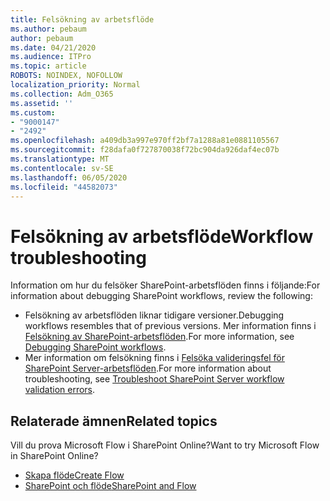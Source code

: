 ```yaml
---
title: Felsökning av arbetsflöde
ms.author: pebaum
author: pebaum
ms.date: 04/21/2020
ms.audience: ITPro
ms.topic: article
ROBOTS: NOINDEX, NOFOLLOW
localization_priority: Normal
ms.collection: Adm_O365
ms.assetid: ''
ms.custom:
- "9000147"
- "2492"
ms.openlocfilehash: a409db3a997e970ff2bf7a1288a81e0881105567
ms.sourcegitcommit: f28dafa0f727870038f72bc904da926daf4ec07b
ms.translationtype: MT
ms.contentlocale: sv-SE
ms.lasthandoff: 06/05/2020
ms.locfileid: "44582073"
---
```

# <a name="workflow-troubleshooting"></a><span data-ttu-id="0d4af-102">Felsökning av arbetsflöde</span><span class="sxs-lookup"><span data-stu-id="0d4af-102">Workflow troubleshooting</span></span>

<span data-ttu-id="0d4af-103">Information om hur du felsöker SharePoint-arbetsflöden finns i följande:</span><span class="sxs-lookup"><span data-stu-id="0d4af-103">For information about debugging SharePoint workflows, review the following:</span></span>
- <span data-ttu-id="0d4af-104">Felsökning av arbetsflöden liknar tidigare versioner.</span><span class="sxs-lookup"><span data-stu-id="0d4af-104">Debugging workflows resembles that of previous versions.</span></span>  <span data-ttu-id="0d4af-105">Mer information finns i [Felsökning av SharePoint-arbetsflöden](https://docs.microsoft.com/sharepoint/dev/general-development/debugging-sharepoint-server-workflows).</span><span class="sxs-lookup"><span data-stu-id="0d4af-105">For more information, see [Debugging SharePoint workflows](https://docs.microsoft.com/sharepoint/dev/general-development/debugging-sharepoint-server-workflows).</span></span>
- <span data-ttu-id="0d4af-106">Mer information om felsökning finns i [Felsöka valideringsfel för SharePoint Server-arbetsflöden](https://docs.microsoft.com/sharepoint/dev/general-development/troubleshooting-sharepoint-server-workflow-validation-errors-in-visio).</span><span class="sxs-lookup"><span data-stu-id="0d4af-106">For more information about troubleshooting, see [Troubleshoot SharePoint Server workflow validation errors](https://docs.microsoft.com/sharepoint/dev/general-development/troubleshooting-sharepoint-server-workflow-validation-errors-in-visio).</span></span>
 

## <a name="related-topics"></a><span data-ttu-id="0d4af-107">Relaterade ämnen</span><span class="sxs-lookup"><span data-stu-id="0d4af-107">Related topics</span></span>
<span data-ttu-id="0d4af-108">Vill du prova Microsoft Flow i SharePoint Online?</span><span class="sxs-lookup"><span data-stu-id="0d4af-108">Want to try Microsoft Flow in SharePoint Online?</span></span>
- [<span data-ttu-id="0d4af-109">Skapa flöde</span><span class="sxs-lookup"><span data-stu-id="0d4af-109">Create Flow</span></span>](https://support.office.com/article/Create-a-flow-for-a-list-or-library-in-SharePoint-Online-or-OneDrive-for-Business-a9c3e03b-0654-46af-a254-20252e580d01) 
- [<span data-ttu-id="0d4af-110">SharePoint och flöde</span><span class="sxs-lookup"><span data-stu-id="0d4af-110">SharePoint and Flow</span></span>](https://flow.microsoft.com/blog/sharepoint-and-flow/) 



